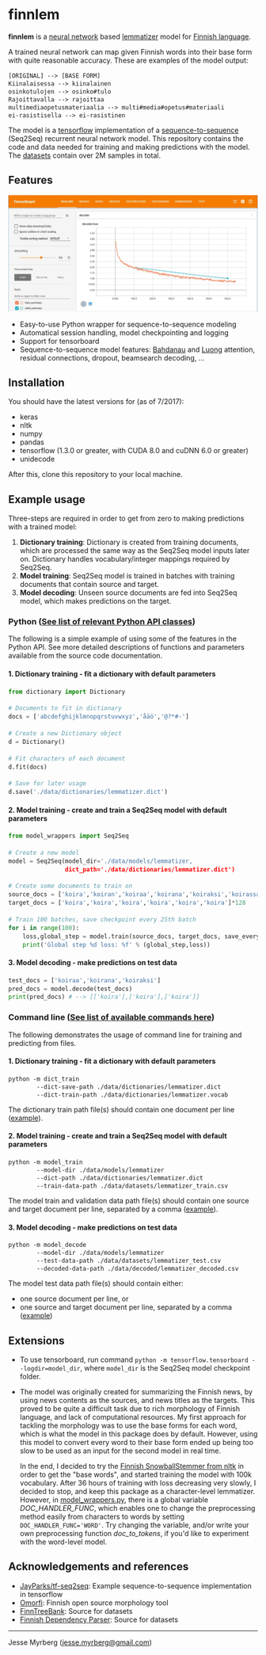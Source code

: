 # finnlem

**finnlem** is a [neural network](https://en.wikipedia.org/wiki/Artificial_neural_network) based [lemmatizer](https://en.wikipedia.org/wiki/Lemmatisation) model for [Finnish language](https://en.wikipedia.org/wiki/Finnish_language).

A trained neural network can map given Finnish words into their base form with quite reasonable accuracy. These are examples of the model output:
```
[ORIGINAL] --> [BASE FORM]
Kiinalaisessa --> kiinalainen
osinkotulojen --> osinko#tulo	
Rajoittavalla --> rajoittaa
multimediaopetusmateriaalia -->	multi#media#opetus#materiaali
ei-rasistisella	--> ei-rasistinen
```
The model is a [tensorflow](https://www.tensorflow.org) implementation of a [sequence-to-sequence](https://arxiv.org/abs/1406.1078) (Seq2Seq) recurrent neural network model. 
This repository contains the code and data needed for training and making predictions with the model. The [datasets](src/data/datasets) contain over 2M samples in total.

## Features
![Tensorboard](doc/tensorboard.JPG)
* Easy-to-use Python wrapper for sequence-to-sequence modeling
* Automatical session handling, model checkpointing and logging
* Support for tensorboard
* Sequence-to-sequence model features: [Bahdanau](https://arxiv.org/abs/1409.0473) and [Luong](https://arxiv.org/abs/1508.04025) attention, residual connections, dropout, beamsearch decoding, ...

## Installation
You should have the latest versions for (as of 7/2017):
* keras
* nltk
* numpy
* pandas
* tensorflow (1.3.0 or greater, with CUDA 8.0 and cuDNN 6.0 or greater)
* unidecode

After this, clone this repository to your local machine.

## Example usage

Three-steps are required in order to get from zero to making predictions with a trained model:

1. **Dictionary training**: Dictionary is created from training documents, which are processed the same way as the Seq2Seq model inputs later on.
	Dictionary handles vocabulary/integer mappings required by Seq2Seq.
2. **Model training**: Seq2Seq model is trained in batches with training documents that contain source and target.
3. **Model decoding**: Unseen source documents are fed into Seq2Seq model, which makes predictions on the target.

### Python ([See list of relevant Python API classes](doc/python_api.md))

The following is a simple example of using some of the features in the Python API.
See more detailed descriptions of functions and parameters available from the source code documentation.

#### 1. Dictionary training - fit a dictionary with default parameters
```python
from dictionary import Dictionary

# Documents to fit in dictionary
docs = ['abcdefghijklmnopqrstuvwxyz','åäö','@?*#-']

# Create a new Dictionary object
d = Dictionary()

# Fit characters of each document
d.fit(docs)

# Save for later usage
d.save('./data/dictionaries/lemmatizer.dict')
```

#### 2. Model training - create and train a Seq2Seq model with default parameters
```python
from model_wrappers import Seq2Seq

# Create a new model
model = Seq2Seq(model_dir='./data/models/lemmatizer,
				dict_path='./data/dictionaries/lemmatizer.dict')

# Create some documents to train on
source_docs = ['koira','koiran','koiraa','koirana','koiraksi','koirassa']*128
target_docs = ['koira','koira','koira','koira','koira','koira']*128

# Train 100 batches, save checkpoint every 25th batch
for i in range(100):
	loss,global_step = model.train(source_docs, target_docs, save_every_n_batch=25)
	print('Global step %d loss: %f' % (global_step,loss))
```
		
#### 3. Model decoding - make predictions on test data
```python
test_docs = ['koiraa','koirana','koiraksi']
pred_docs = model.decode(test_docs)
print(pred_docs) # --> [['koira'],['koira'],['koira']]
```


### Command line ([See list of available commands here](doc/commands.md))

The following demonstrates the usage of command line for training and predicting from files.

#### 1. Dictionary training - fit a dictionary with default parameters
```
python -m dict_train
		--dict-save-path ./data/dictionaries/lemmatizer.dict
		--dict-train-path ./data/dictionaries/lemmatizer.vocab
```
The dictionary train path file(s) should contain one document per line ([example](src/data/dictionaries/lemmatizer.vocab)).

#### 2. Model training - create and train a Seq2Seq model with default parameters
```
python -m model_train
		--model-dir ./data/models/lemmatizer
		--dict-path ./data/dictionaries/lemmatizer.dict
		--train-data-path ./data/datasets/lemmatizer_train.csv
```
The model train and validation data path file(s) should contain one source and target document per line, 
separated by a comma ([example](src/data/datasets/lemmatizer_validation.csv)).
		
#### 3. Model decoding - make predictions on test data
```
python -m model_decode
		--model-dir ./data/models/lemmatizer
		--test-data-path ./data/datasets/lemmatizer_test.csv
		--decoded-data-path ./data/decoded/lemmatizer_decoded.csv
```
The model test data path file(s) should contain either:
* one source document per line, or
* one source and target document per line, separated by a comma ([example](src/data/datasets/lemmatizer_test.csv))

## Extensions
* To use tensorboard, run command ```python -m tensorflow.tensorboard --logdir=model_dir```, 
where ```model_dir``` is the Seq2Seq model checkpoint folder.
* The model was originally created for summarizing the Finnish news, by using news contents as the sources, and news titles as the targets.
This proved to be quite a difficult task due to rich morphology of Finnish language, and lack of computational resources. My first
approach for tackling the morphology was to use the base forms for each word, which is what the model in this package does by default. However, 
using this model to convert every word to their base form ended up being too slow to be used as an input for the second model in real time.

	In the end, I decided to try the [Finnish SnowballStemmer from nltk](http://www.nltk.org/_modules/nltk/stem/snowball.html) in order to get the "base words", 
	and started training the model with 100k vocabulary. After 36 hours of training with loss decreasing very slowly, I decided to stop, and keep this package as a character-level lemmatizer.
	However, in [model_wrappers.py](src/model_wrappers.py), there is a global variable *DOC_HANDLER_FUNC*, which enables one to change the preprocessing method easily from
	characters to words by setting ```DOC_HANDLER_FUNC='WORD'```. Try changing the variable, and/or write your own preprocessing function *doc_to_tokens*, if you'd like to 
	experiment with the word-level model.


## Acknowledgements and references
* [JayParks/tf-seq2seq](https://github.com/JayParks/tf-seq2seq): Example sequence-to-sequence implementation in tensorflow
* [Omorfi](https://github.com/flammie/omorfi): Finnish open source morphology tool
* [FinnTreeBank](http://www.ling.helsinki.fi/kieliteknologia/tutkimus/treebank/): Source for datasets
* [Finnish Dependency Parser](http://bionlp.utu.fi/finnish-parser.html): Source for datasets
		
---
Jesse Myrberg (jesse.myrberg@gmail.com)